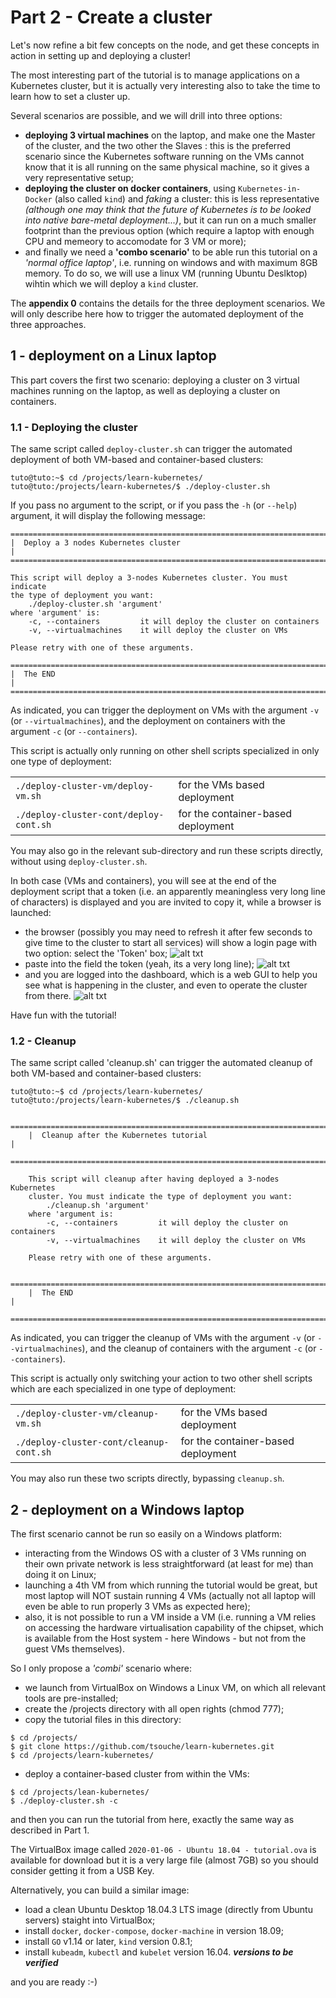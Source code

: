 # Part 2 - Create a cluster

Let's now refine a bit few concepts on the node, and get these concepts in action in setting up and deploying a cluster!

The most interesting part of the tutorial is to manage applications on a  Kubernetes cluster, but it is actually very interesting also to take the time  to learn how to set a cluster up.

Several scenarios are possible, and we will drill into three options:
* **deploying 3 virtual machines** on the laptop, and make one the Master of  the cluster, and the two other the Slaves : this is the preferred  scenario since the Kubernetes software running on the VMs cannot know that it is all running on the same physical machine, so it gives a very representative setup;
* **deploying the cluster on docker containers**, using `Kubernetes-in-Docker` (also called `kind`) and *faking* a cluster: this is less representative *(although one may think that the future of Kubernetes is to be looked into native bare-metal deployment...)*, but it can run on a  much smaller footprint than the previous option (which require a laptop with enough CPU and memeory to accomodate for 3 VM or more);
* and finally we need a **'combo scenario'** to be able run this tutorial on a *'normal office laptop'*, i.e. running on windows and with maximum 8GB memory. To do so, we will use a linux VM (running Ubuntu Deslktop) wihtin which we will deploy a `kind` cluster.

The **appendix 0** contains the details for the three deployment scenarios. We will
only describe here how to trigger the automated deployment of the three
approaches.

## 1 - deployment on a Linux laptop

This part covers the first two scenario: deploying a cluster on 3 virtual machines running on the laptop, as well as deploying a cluster on containers.


### 1.1 - Deploying the cluster

The same script called `deploy-cluster.sh` can trigger the automated deployment of both VM-based and container-based clusters:
```
tuto@tuto:~$ cd /projects/learn-kubernetes/
tuto@tuto:/projects/learn-kubernetes/$ ./deploy-cluster.sh
```

If you pass no argument to the script, or if you pass the `-h` (or `--help`) argument, it will display the following message:

```
========================================================================
|  Deploy a 3 nodes Kubernetes cluster                                 |
========================================================================

This script will deploy a 3-nodes Kubernetes cluster. You must indicate
the type of deployment you want:
    ./deploy-cluster.sh 'argument'
where 'argument' is:
    -c, --containers         it will deploy the cluster on containers
    -v, --virtualmachines    it will deploy the cluster on VMs

Please retry with one of these arguments.

========================================================================
|  The END                                                             |
========================================================================
```
As indicated, you can trigger the deployment on VMs with the argument `-v` (or `--virtualmachines`), and the deployment on containers with the argument `-c` (or `--containers`).

This script is actually only running on other shell scripts specialized in only one type of deployment:

|    |    |
| --- | --- |
| `./deploy-cluster-vm/deploy-vm.sh` | for the VMs based deployment |
| `./deploy-cluster-cont/deploy-cont.sh` | for the container-based deployment |

You may also go in the relevant sub-directory and run these scripts directly, without using `deploy-cluster.sh`.

In both case (VMs and containers), you will see at the end of the deployment script that a token (i.e. an apparently meaningless very long line of characters) is displayed and you are invited to copy it, while a browser is launched:

* the browser (possibly you may need to refresh it after few seconds to give time to the cluster to start all services) will show a login page with two option: select the 'Token' box;
![alt txt](./images/tuto-2-dashboard-login-1.png "Dashboard login page")
* paste into the field the token (yeah, its a very long line);
![alt txt](./images/tuto-2-dashboard-login-2.png "Dashboard login page - fill the token")
* and you are logged into the dashboard, which is a web GUI to help you see what is happening in the cluster, and even to operate the cluster from there.
![alt txt](./images/tuto-2-dashboard-overview-1.png "Dashboard - overview of the cluster)")


Have fun with the tutorial!


### 1.2 - Cleanup

The same script called 'cleanup.sh' can trigger the automated cleanup of both VM-based and container-based clusters:
```
tuto@tuto:~$ cd /projects/learn-kubernetes/
tuto@tuto:/projects/learn-kubernetes/$ ./cleanup.sh

    ========================================================================
    |  Cleanup after the Kubernetes tutorial                               |
    ========================================================================

    This script will cleanup after having deployed a 3-nodes Kubernetes
    cluster. You must indicate the type of deployment you want:
        ./cleanup.sh 'argument'
    where 'argument is:
        -c, --containers         it will deploy the cluster on containers
        -v, --virtualmachines    it will deploy the cluster on VMs

    Please retry with one of these arguments.

    ========================================================================
    |  The END                                                             |
    ========================================================================
```

As indicated, you can trigger the cleanup of VMs with the argument `-v` (or `--virtualmachines`), and the cleanup of containers with the argument `-c` (or `--containers`).

This script is actually only switching your action to two other shell scripts
which are each specialized in one type of deployment:

|    |    |
| --- | --- |
| `./deploy-cluster-vm/cleanup-vm.sh` | for the VMs based deployment |
| `./deploy-cluster-cont/cleanup-cont.sh` | for the container-based deployment |

You may also run these two scripts directly, bypassing `cleanup.sh`.


## 2 - deployment on a Windows laptop

The first scenario cannot be run so easily on a Windows platform:
* interacting from the Windows OS with a cluster of 3 VMs running on their own private network is less straightforward (at least for me) than doing it on Linux;
* launching a 4th VM from which running the tutorial would be great, but most laptop will NOT sustain running 4 VMs (actually not all laptop will even be able to run properly 3 VMs as expected here);
* also, it is not possible to run a VM inside a VM (i.e. running a VM relies on accessing the hardware virtualisation capability of the chipset, which is available from the Host system - here Windows - but not from the guest VMs themselves).

So I only propose a *'combi'* scenario where:
* we launch from VirtualBox on Windows a Linux VM, on which all relevant tools are pre-installed;
* create the /projects directory with all open rights (chmod 777);
* copy the tutorial files in this directory:
```
$ cd /projects/
$ git clone https://github.com/tsouche/learn-kubernetes.git
$ cd /projects/learn-kubernetes/
```
* deploy a container-based cluster from within the VMs:
```
$ cd /projects/lean-kubernetes/
$ ./deploy-cluster.sh -c
```
and then you can run the tutorial from here, exactly the same way as described in
Part 1.

The VirtualBox image called `2020-01-06 - Ubuntu 18.04 - tutorial.ova` is
available for download but it is a very large file (almost 7GB) so you should
consider getting it from a USB Key.

Alternatively, you can build a similar image:
* load a clean Ubuntu Desktop 18.04.3 LTS image (directly from Ubuntu servers) staight into VirtualBox;
* install `docker`, `docker-compose`, `docker-machine` in version 18.09;
* install `GO` v1.14 or later, `kind` version 0.8.1;
* install `kubeadm`, `kubectl` and `kubelet` version 16.04. ***versions to be verified***

and you are ready :-)
